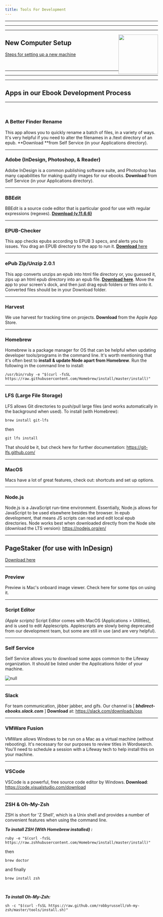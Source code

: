 ```yaml
---
title: Tools For Development
---
```

<hr />

<hr />

<hr />

<img src="https://oldcomputers.net/pics/appleii-system.jpg" width="130" style="float: right" />

## New Computer Setup

[Steps for setting up a new machine](https://style.bhdirect-ebooks.org/process/new-computer-setup)

<div>&nbsp;</div>

<hr />

<hr />

<hr />

## Apps in our Ebook Development Process

<hr />

<div>&nbsp;</div>

### A Better Finder Rename

This app allows you to quickly rename a batch of files, in a variety of ways. It's very helpful if you need to alter the filenames in a /text directory of an epub. **Download **from Self Service (in your Applications directory).

<hr />

### Adobe (InDesign, Photoshop, & Reader)

Adobe InDesign is a common publishing software suite, and Photoshop has many capabilities for making quality images for our ebooks. **Download** from Self Service (in your Applications directory).

<hr />

### BBEdit

BBEdit is a source code editor that is particular good for use with regular expressions (regexes). [**Download (v.11.6.6)**](https://drive.google.com/open?id=1hcnwOtWHRd6O7dBtWZXqZ6w27VcDQFWq)

<hr />

### EPUB-Checker

This app checks epubs according to EPUB 3 specs, and alerts you to issues. You drag an EPUB directory to the app to run it. [**Download** here](https://www.pagina.gmbh/produkte/epub-checker/#c776)

<hr />

### ePub Zip/Unzip 2.0.1

This app converts unzips an epub into html file directory or, you guessed it, zips up an html epub directory into an epub file. [**Download here**](https://drive.google.com/open?id=15TssIvYh1140EIhs7jyTRSS-ewWy72J1). Move the app to your screen's dock, and then just drag epub folders or files onto it. Converted files should be in your Download folder.

<hr />

### Harvest

We use harvest for tracking time on projects. **Download** from the Apple App Store.

<hr />

### Homebrew

Homebrew is a package manager for OS that can be helpful when updating developer tools/programs in the command line. It's worth mentioning that it's often best to <b>install & update Node apart from Homebrew</b>. Run the following in the command line to install:

```
/usr/bin/ruby -e "$(curl -fsSL https://raw.githubusercontent.com/Homebrew/install/master/install)"
```

<hr />

### LFS (Large File Storage)

LFS allows Git directories to push/pull large files (and works automatically in the background when used). To install (with Homebrew):

```
brew install git-lfs
```

then

```
git lfs install
```

That should be it, but check here for further documentation: <https://git-lfs.github.com/>

<hr />

### MacOS

Macs have a lot of great features, check out: shortcuts and set up options.

<hr />

### Node.js

Node.js is a JavaScript run-time environment. Essentially, Node.js allows for JavaScript to be used elsewhere besides the browser. In epub development, that means JS scripts can read and edit local epub directories. Node works best when downloaded directly from the Node site (download the LTS version):  <https://nodejs.org/en/>

<hr />

## PageStaker (for use with InDesign)

[Download here](https://drive.google.com/open?id=1wgWb2j1fTorF4uYBbbHWiOEFB2LjSK7y)

<hr />

### Preview

Preview is Mac's onboard image viewer. Check here for some tips on using it.

<hr />

### Script Editor

_(Apple scripts)_ Script Editor comes with MacOS (Applications > Utilities), and is used to edit Applescripts. Applescripts are slowly being deprecated from our development team, but some are still in use (and are very helpful).

<hr />

### Self Service

Self Service allows you to download some apps common to the Lifeway organization. It should be listed under the Applications folder of your machine. 

![null](/assets/images/uploads/screen-shot-2018-09-17-at-4.02.29-pm.png)

<hr />

### Slack

For team communication, jibber jabber, and gifs. Our channel is [ **_bhdirect-ebooks.slack.com_** ] **Download** at: <https://slack.com/downloads/osx>

<hr />

### VMWare Fusion

VMWare allows Windows to be run on a Mac as a virtual machine (without rebooting). It's necessary for our purposes to review titles in Wordsearch. You'll need to schedule a session with a Lifeway tech to help install this on your machine.

<hr />

### VSCode

VSCode is a powerful, free source code editor by Windows. **Download**: <https://code.visualstudio.com/download> 

<hr />

### ZSH & Oh-My-Zsh

ZSH is short for 'Z Shell', which is a Unix shell and provides a number of convenient features when using the command line. 

<b>_To install ZSH (With Homebrew installed) :</b>_

```
ruby -e "$(curl -fsSL https://raw.zshhubusercontent.com/Homebrew/install/master/install)"
```

then

```
brew doctor
```

and finally

```
brew install zsh
```

<div>&nbsp;</div>

<b>_To install Oh-My-Zsh:</b>_

```
sh -c "$(curl -fsSL https://raw.github.com/robbyrussell/oh-my-zsh/master/tools/install.sh)"
```

<div>&nbsp;</div>
